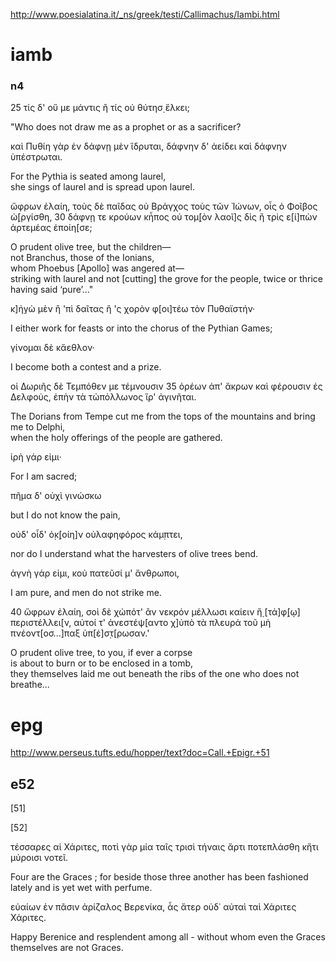 
http://www.poesialatina.it/_ns/greek/testi/Callimachus/Iambi.html

# iamb
### n4
25 τίς δ' οὔ με μάντις ἢ τίς οὐ θύτησ̣ ἕλκει;

"Who does not draw me as a prophet or as a sacrificer?

καὶ Πυθίη γὰρ ἐν δάφνῃ μὲν ἵδρυται,
δάφνην δ' ἀείδει καὶ δάφνην ὑπέστρωται.

For the Pythia is seated among laurel,  
she sings of laurel and is spread upon laurel.  

ὤφρων ἐλαίη, τοὺς δὲ παῖδας οὐ Βράγχος
τοὺς τῶν Ἰώνων, οἷς ὁ Φοῖβος ὠ̣[ργίσθη,
30 δάφνῃ τε κρούων κἦπος οὐ τομ̣[ὸν λαοῖ]ς
δὶς ἢ τρὶς ε[ἰ]πὼν ἀρτεμέας ἐποίη[σε;

O prudent olive tree, but the children—  
not Branchus, those of the Ionians,  
whom Phoebus [Apollo] was angered at—  
striking with laurel and not [cutting] the grove for the people, twice or thrice having said ‘pure’..."

κ]ἠ̣γὼ μὲν ἢ 'πὶ δαῖτας ἢ 'ς χορὸν φ[οι]τέω
τὸν Πυθαϊστήν· 

I either work for feasts or into the chorus of the Pythian Games; 

γίνομαι δὲ κἄεθλον·

I become both a contest and a prize.  

οἱ Δωριῆς δὲ Τεμπόθεν με τέμνουσιν
35 ὀρέων ἀπ' ἄκρων καὶ φέρουσιν ἐς Δελφούς,
ἐπὴν τὰ τὠπόλλωνος ἵρ' ἀγινῆται.

The Dorians from Tempe cut me from the tops of the mountains and bring me to Delphi,  
when the holy offerings of the people are gathered.  

ἱρὴ γάρ εἰμι· 

For I am sacred; 

πῆμα δ' οὐχὶ γινώσκω

but I do not know the pain,  

οὐδ' οἶδ' ὁ̣κ̣[οίη]ν οὑλαφηφόρος κάμ̣πτει,

nor do I understand what the harvesters of olive trees bend.  

ἁγνὴ γάρ εἰμι, κοὐ πατεῦσί μ' ἄνθρωποι,

I am pure, and men do not strike me.  

40 ὤφρων ἐλαίη, σοὶ δὲ χὠπότ' ἂν νεκρόν
μέλλωσι καίειν ἢ̣ [τά]φ̣[ῳ] περιστέλλει[ν,
αὐτοί τ' ἀνεστέψ[αντο χ]ὐπὸ τὰ πλευρά
τοῦ μὴ πνέοντ[οσ...]παξ ὑπ[έ]σ̣τ[ρωσαν.'

O prudent olive tree, to you, if ever a corpse  
is about to burn or to be enclosed in a tomb,  
they themselves laid me out beneath the ribs of the one who does not breathe...
# epg
http://www.perseus.tufts.edu/hopper/text?doc=Call.+Epigr.+51
## e52
[51]

[52]

τέσσαρες αἱ Χάριτες, ποτὶ γὰρ μία ταῖς τρισὶ τήναις
ἄρτι ποτεπλάσθη κἤτι μύροισι νοτεῖ.

Four are the Graces ; for beside those three another has been fashioned lately and is yet wet with perfume. 

εὐαίων ἐν πᾶσιν ἀρίζαλος Βερενίκα,
ἇς ἄτερ οὐδ᾽ αὐταὶ ταὶ Χάριτες Χάριτες.

Happy Berenice and resplendent among all - without whom even the Graces themselves are not Graces.
